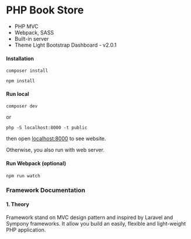 # PHP Book Store

- PHP MVC 
- Webpack, SASS
- Built-in server
- Theme Light Bootstrap Dashboard - v2.0.1


#### Installation
  `composer install`
  
  `npm install`

#### Run local
  `composer dev` 
  
  or 
  
  `php -S localhost:8000 -t public`
  
  then open [localhost:8000](http://localhost:8000) to see website.

  Otherwise, you also run with web server.

#### Run Webpack (optional)
  `npm run watch`


### Framework Documentation
#### 1. Theory

Framework stand on MVC design pattern and inspired by Laravel and Sympony frameworks.
It allow you build an easily, flexible and light-weight PHP application.
